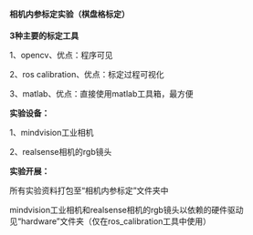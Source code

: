 #### 相机内参标定实验（棋盘格标定）

**3种主要的标定工具**

1、opencv、优点：程序可见

2、ros calibration、优点：标定过程可视化

3、matlab、优点：直接使用matlab工具箱，最方便

**实验设备：**

1、mindvision工业相机

2、realsense相机的rgb镜头



**实验开展：**

所有实验资料打包至“相机内参标定”文件夹中

mindvision工业相机和realsense相机的rgb镜头以依赖的硬件驱动见“hardware”文件夹（仅在ros_calibration工具中使用）

